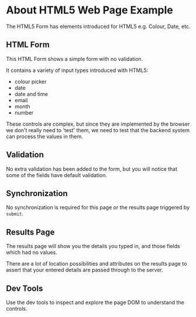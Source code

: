 # About HTML5 Web Page Example

<div class="explanation">
        <p>The HTML5 Form has elements introduced for HTML5 e.g. Colour, Date, etc.
        </p>
</div>

## HTML Form

This HTML Form shows a simple form with no validation.

It contains a variety of input types introduced with HTML5:

- colour picker
- date
- date and time
- email
- month
- number  

These controls are complex, but since they are implemented by the browser we don't really need to 'test' them, we need to test that the backend system can process the values in them.

## Validation

No extra validation has been added to the form, but you will notice that some of the fields have default validation.

## Synchronization

No synchronization is required for this page or the results page triggered by `submit`.

## Results Page

The results page will show you the details you typed in, and those fields which had no values.

There are a lot of location possibilities and attributes on the results page to assert that your entered details are passed through to the server.

## Dev Tools

Use the dev tools to inspect and explore the page DOM to understand the controls.